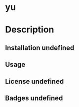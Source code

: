 # yu
  # Description 
  ## Installation undefined
  ## Usage 
  ## License undefined
  ## Badges undefined
  
